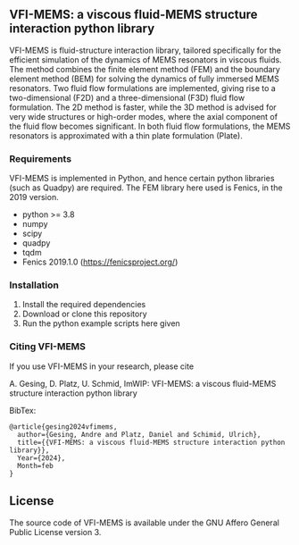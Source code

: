 ## VFI-MEMS: a viscous fluid-MEMS structure interaction python library

VFI-MEMS is fluid-structure interaction library, tailored specifically for the efficient simulation of the dynamics of MEMS resonators in viscous fluids. The method combines the finite element method (FEM) and the boundary element method (BEM) for solving the dynamics of fully immersed MEMS resonators. Two fluid flow formulations are implemented, giving rise to a two-dimensional (F2D) and a three-dimensional (F3D) fluid flow formulation. The 2D method is faster, while the 3D method is advised for very wide structures or high-order modes, where the axial component of the fluid flow becomes significant. In both fluid flow formulations, the MEMS resonators is approximated with a thin plate formulation (Plate).

### Requirements

VFI-MEMS is implemented in Python, and hence certain python libraries (such as Quadpy) are required. The FEM library here used is Fenics, in the 2019 version.

- python >= 3.8
- numpy
- scipy
- quadpy
- tqdm
- Fenics 2019.1.0 (https://fenicsproject.org/)

### Installation

1. Install the required dependencies
2. Download or clone this repository
3. Run the python example scripts here given

### Citing VFI-MEMS

If you use VFI-MEMS in your research, please cite

A. Gesing, D. Platz, U. Schmid, ImWIP: VFI-MEMS: a viscous fluid-MEMS structure interaction python library

BibTex:

```
@article{gesing2024vfimems,
  author={Gesing, Andre and Platz, Daniel and Schimid, Ulrich},
  title={{VFI-MEMS: a viscous fluid-MEMS structure interaction python library}},
  Year={2024},
  Month=feb
}
```



## License

The source code of VFI-MEMS is available under the GNU Affero General Public License version 3.

